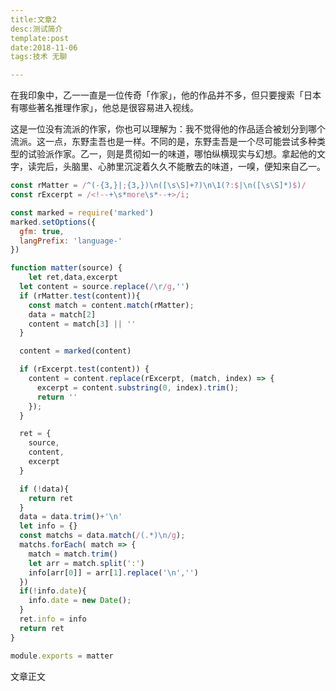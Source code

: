 ```yaml
---
title:文章2
desc:测试简介
template:post
date:2018-11-06
tags:技术 无聊

---
```


在我印象中，乙一一直是一位传奇「作家」，他的作品并不多，但只要搜索「日本有哪些著名推理作家」，他总是很容易进入视线。

这是一位没有流派的作家，你也可以理解为：我不觉得他的作品适合被划分到哪个流派。这一点，东野圭吾也是一样。不同的是，东野圭吾是一个尽可能尝试多种类型的试验派作家。乙一，则是贯彻如一的味道，哪怕纵横现实与幻想。拿起他的文字，读完后，头脑里、心肺里沉淀着久久不能散去的味道，一嗅，便知来自乙一。

<!-- more -->

``` javascript
const rMatter = /^(-{3,}|;{3,})\n([\s\S]+?)\n\1(?:$|\n([\s\S]*)$)/
const rExcerpt = /<!--+\s*more\s*--+>/i;

const marked = require('marked')
marked.setOptions({
  gfm: true,
  langPrefix: 'language-'
})

function matter(source) {
	let ret,data,excerpt
  let content = source.replace(/\r/g,'')
  if (rMatter.test(content)){
    const match = content.match(rMatter);
    data = match[2]
    content = match[3] || ''
  }

  content = marked(content)

  if (rExcerpt.test(content)) {
    content = content.replace(rExcerpt, (match, index) => {
      excerpt = content.substring(0, index).trim();
      return ''
    });
  }

  ret = {
    source,
  	content,
  	excerpt
  }

  if (!data){
    return ret
  }
  data = data.trim()+'\n'
  let info = {}
  const matchs = data.match(/(.*)\n/g);
  matchs.forEach( match => {
    match = match.trim()
    let arr = match.split(':')
    info[arr[0]] = arr[1].replace('\n','')
  })
  if(!info.date){
    info.date = new Date();
  }
  ret.info = info
  return ret
}

module.exports = matter
```

文章正文
